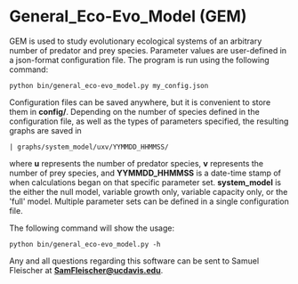 General_Eco-Evo_Model (GEM)
==========================

GEM is used to study evolutionary ecological systems of an arbitrary number of predator and prey species.  Parameter values are user-defined in a json-format configuration file.  The program is run using the following command:

    python bin/general_eco-evo_model.py my_config.json

Configuration files can be saved anywhere, but it is convenient to store them in **config/**.  Depending on the number of species defined in the configuration file, as well as the types of parameters specified, the resulting graphs are saved in

    | graphs/system_model/uxv/YYMMDD_HHMMSS/

where **u** represents the number of predator species, **v** represents the number of prey species, and **YYMMDD_HHMMSS** is a date-time stamp of when calculations began on that specific parameter set.  **system_model** is the either the null model, variable growth only, variable capacity only, or the 'full' model.  Multiple parameter sets can be defined in a single configuration file.

The following command will show the usage:

    python bin/general_eco-evo_model.py -h

Any and all questions regarding this software can be sent to Samuel Fleischer at **SamFleischer@ucdavis.edu**.
